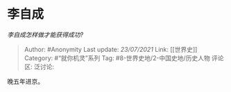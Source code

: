 # 李自成
*李自成怎样做才能获得成功?*

> Author: #Anonymity
> Last update: *23/07/2021*
> Link: [[世界史]]
> Category: #“就你机灵”系列
> Tag: #8-世界史地/2-中国史地/历史人物
> 评论区:
> 泛讨论:

晚五年进京。
